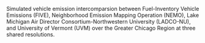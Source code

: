 Simulated vehicle emission intercomparsion between  Fuel-Inventory Vehicle Emissions (FIVE), Neighborhood Emission Mapping Operation (NEMO), Lake Michigan Air Director Consortium-Northwestern University (LADCO-NU), and University of Vermont (UVM) over the Greater Chicago Region at three shared resolutions. 
